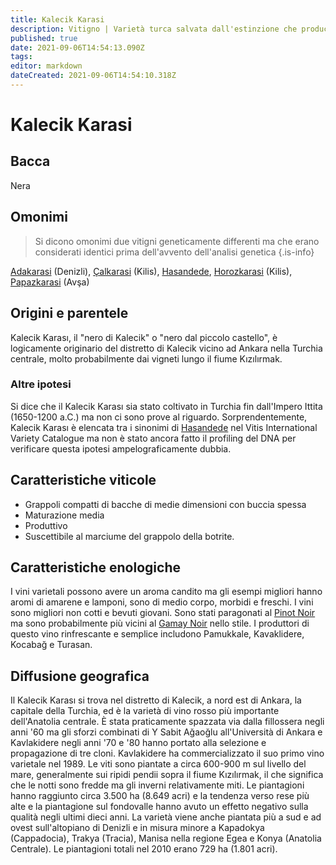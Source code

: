 ```yaml
---
title: Kalecik Karasi
description: Vitigno | Varietà turca salvata dall'estinzione che produce rossi molto freschi e fruttati da bere relativamente presto
published: true
date: 2021-09-06T14:54:13.090Z
tags: 
editor: markdown
dateCreated: 2021-09-06T14:54:10.318Z
---
```


# Kalecik Karasi

## Bacca
Nera

## Omonimi
> Si dicono omonimi due vitigni geneticamente differenti ma che erano considerati identici prima dell'avvento dell'analisi genetica
{.is-info}

[Adakarasi](/vitigni/adakarasi) (Denizli), [Çalkarasi](/vitigni/calkarasi) (Kilis), [Hasandede](/vitigni/hasandede), [Horozkarasi](/vitigni/horozkarasi) (Kilis), [Papazkarasi](/vitigni/papazkarasi) (Avşa)

## Origini e parentele
Kalecik Karası, il "nero di Kalecik" o "nero dal piccolo castello", è logicamente originario del distretto di Kalecik vicino ad Ankara nella Turchia centrale, molto probabilmente dai vigneti lungo il fiume Kızılırmak.

### Altre ipotesi

Si dice che il Kalecik Karası sia stato coltivato in Turchia fin dall'Impero Ittita (1650-1200 a.C.) ma non ci sono prove al riguardo. Sorprendentemente, Kalecik Karası è elencata tra i sinonimi di [Hasandede](/vitigni/hasandede) nel Vitis International Variety Catalogue ma non è stato ancora fatto il profiling del DNA per verificare questa ipotesi ampelograficamente dubbia.

## Caratteristiche viticole

- Grappoli compatti di bacche di medie dimensioni con buccia spessa 
- Maturazione media 
- Produttivo 
- Suscettibile al marciume del grappolo della botrite.

## Caratteristiche enologiche

I vini varietali possono avere un aroma candito ma gli esempi migliori hanno aromi di amarene e lamponi, sono di medio corpo, morbidi e freschi. I vini sono migliori non cotti e bevuti giovani. Sono stati paragonati al [Pinot Noir](/vitigni/Francia/pinot-noir) ma sono probabilmente più vicini al [Gamay Noir](/vitigni/gamay-noir) nello stile. I produttori di questo vino rinfrescante e semplice includono Pamukkale, Kavaklidere, Kocabağ e Turasan.

## Diffusione geografica
Il Kalecik Karası si trova nel distretto di Kalecik, a nord est di Ankara, la capitale della Turchia, ed è la varietà di vino rosso più importante dell'Anatolia centrale. È stata praticamente spazzata via dalla fillossera negli anni '60 ma gli sforzi combinati di Y Sabit Ağaoğlu all'Università di Ankara e Kavlakidere negli anni '70 e '80 hanno portato alla selezione e propagazione di tre cloni. Kavlakidere ha commercializzato il suo primo vino varietale nel 1989. Le viti sono piantate a circa 600-900 m sul livello del mare, generalmente sui ripidi pendii sopra il fiume Kızılırmak, il che significa che le notti sono fredde ma gli inverni relativamente miti. Le piantagioni hanno raggiunto circa 3.500 ha (8.649 acri) e la tendenza verso rese più alte e la piantagione sul fondovalle hanno avuto un effetto negativo sulla qualità negli ultimi dieci anni. La varietà viene anche piantata più a sud e ad ovest sull'altopiano di Denizli e in misura minore a Kapadokya (Cappadocia), Trakya (Tracia), Manisa nella regione Egea e Konya (Anatolia Centrale). Le piantagioni totali nel 2010 erano 729 ha (1.801 acri).


